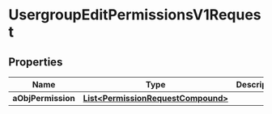 

# UsergroupEditPermissionsV1Request

## Properties

Name | Type | Description | Notes
------------ | ------------- | ------------- | -------------
**aObjPermission** | [**List&lt;PermissionRequestCompound&gt;**](PermissionRequestCompound.md) |  | 




